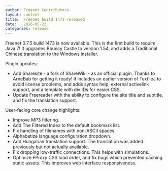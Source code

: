 ```yaml
---
author: Freenet Contributors
layout: content
title:  Freenet build 1473 released
date:   2016-05-22
categories: release
---
```

Freenet 0.7.5 build 1473 is now available. This is the first build to require
Java 7! It upgrades Bouncy Castle to version 1.54, and adds a Traditional
Chinese translation to the Windows installer.

Plugin updates:

* Add Sharesite - a fork of ShareWiki - as an official plugin. Thanks to
  ArneBab for getting it ready! It includes an earlier version of TextileJ to
  avoid license problems, and adds syntax help, external activelink support, and
  a template with div IDs for easier CSS.
* Update Freereader with the ability to configure the site title and subtitle,
  and fix the translation support.

User-facing core change highlights:

* Improve MP3 filtering.
* Add The Filtered Index to the default bookmark list.
* Fix handling of filenames with non-ASCII spaces.
* Alphabetize language configuration dropdown.
* Add Hungarian translation support. The translation was added previously but not
  actually available.
* Fix dropping low-traffic connections. This helps with simulations.
* Optimize FProxy CSS load order, and fix bugs which prevented caching static
  assets. This improves web interface responsiveness.
